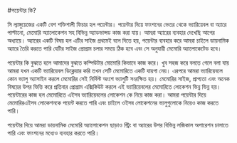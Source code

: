 #পয়েন্টার কি?

সি ল্যাঙ্গুয়েজের একটি বেশ শক্তিশালী ফিচার হল পয়েন্টার। পয়েন্টার দিয়ে ফাংশনের ভেতর থেকে ভ্যারিয়েবল বা অ্যারে পাল্টানো, মেমোরি অ্যালোকেশন সহ বিভিন্ন অ্যাডভান্সড কাজ করা যায়। আমরা অ্যারের ব্যবহার দেখেছি আগের অধ্যায়ে। অ্যারের একটি বিষয় হল এটির সাইজ প্রথমেই বলে দিতে হয়, পয়েন্টার ব্যবহার করে আমরা চাইলে ডায়নামিক অ্যারে তৈরি করতে পারি যেটির সাইজ প্রোগ্রাম চলার সময়ে ঠিক হবে এবং সে অনুযায়ী মেমোরি অ্যালোকেটেড হবে।

পয়েন্টার কি বুঝতে হলে আমাদের বুঝতে কম্পিউটার মোমোরি কিভাবে কাজ করে। খুব সহজ করে বলতে গেলে বলা যায় আমরা যখন একটি ভ্যারিয়েবল ডিক্লেয়ার করি তখন সেটি মেমোরিতে একটি যায়গা নেয়। এরপরে আমরা ভ্যারিয়েবলে কোন ভ্যালু অ্যাসাইন করলে মেমোরির সেই নির্দিস্ট অংশে ভ্যালুটি সংরক্ষিত হয়। মেমোরির সাইজ, প্রাপ্যতা এবং অনেক বিষয়ের উপর ভিত্তি করে প্রতিবার প্রোগ্রাম এক্সিকিউট করলে এই ভ্যারিয়েবলের মেমোরিতে লোকেশন ভিন্ন ভিন্ন হয়। পয়েন্টারের কাজ হল মেমোরিতে এইসব ভ্যারিয়েবলের লোকেশন কে নিয়ে কাজ করা। আমরা পয়েন্টার দিয়ে মেমোরিরএইসব লোকেশনকে পয়েন্ট করতে পারি এবং চাইলে ওইসব লোকেশনের ভ্যলুগুলোকে নিয়েও কাজ করতে পারি। 

পয়েন্টার দিয়ে আমরা ডায়নামিক মেমোরি অ্যালোকেশন ছাড়াও স্ট্রিং বা অ্যারের উপর বিভিন্ন লজিকাল অপারেশন চালাতে পারি এবং ফাংশনের মধ্যেও ব্যবহার করতে পারি।
